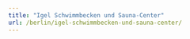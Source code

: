 ```yaml
---
title: "Igel Schwimmbecken und Sauna-Center"
url: /berlin/igel-schwimmbecken-und-sauna-center/
---
```

